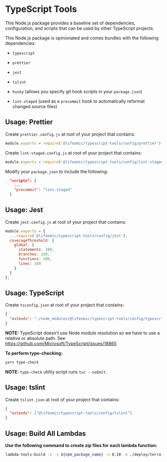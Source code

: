 # TypeScript Tools

This Node.js package provides a baseline set of dependencies, configuration,
and scripts that can be used by other TypeScript projects.

This Node.js package is opinionated and comes bundles with the following
dependencies:

- `typescript`

- `prettier`

- `jest`

- `tslint`

- `husky` (allows you specify git hook scripts in your `package.json`)

- `lint-staged` (used as a `precommit` hook to automatically reformat
  changed source files)

## Usage: Prettier

Create `prettier.config.js` at root of your project that contains:

```javascript
module.exports = require('@lifeomic/typescript-tools/config/prettier');
```

Create `lint-staged.config.js` at root of your project that contains:

```javascript
module.exports = require('@lifeomic/typescript-tools/config/lint-staged');
```

Modify your `package.json` to include the following:

```json
  "scripts": {
    ...
    "precommit": "lint-staged"
  }
```

## Usage: Jest

Create `jest.config.js` at root of your project that contains:

```javascript
module.exports = {
  ...require('@lifeomic/typescript-tools/config/jest'),
  coverageThreshold: {
    global: {
      statements: 100,
      branches: 100,
      functions: 100,
      lines: 100
    }
  }
};
```

## Usage: TypeScript

Create `tsconfig.json` at root of your project that contains:

```json
{
  "extends": "./node_modules/@lifeomic/typescript-tools/config/typescript"
}
```

**NOTE:** TypeScript doesn't use Node module resolution so we have to
use a relative or absolute path. See
<https://github.com/Microsoft/TypeScript/issues/18865>

**To perform type-checking:**

```bash
yarn type-check
```

**NOTE:** `type-check` utility script runs `tsc --noEmit`.

## Usage: tslint

Create `tslint.json` at root of your project that contains:

```json
{
  "extends": ["@lifeomic/typescript-tools/config/tslint"]
}
```

## Usage: Build All Lambdas

**Use the following command to create zip files for each lambda function:**

```bash
lambda-tools-build -z -s ${npm_package_name} -n 8.10 -o ./deploy/terraform/dist/lambdas ./src/lambdas/
```
